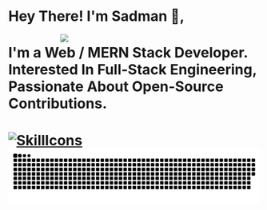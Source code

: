 # Hey There! I'm Sadman 👋,

<img align="right" width="400" src="https://github-readme-stats.vercel.app/api?username=SADMAN30102001SAKIB&show_icons=true&theme=algolia"/>
<h1>I'm a Web / MERN Stack Developer. Interested In Full-Stack Engineering, Passionate About Open-Source Contributions.<h1/>

[![SkillIcons](https://skillicons.dev/icons?i=html,css,js,py,vscode,twitter,stackoverflow,regex,powershell,netlify,matlab,linux,linkedin,heroku,githubactions,github,git,django,discord,codepen,webpack,vite,vercel,ts,threejs,tailwind,svg,sass,replit,redux,redis,react,pug,postman,postgres,php,nodejs,nginx,mysql,mongodb,md,latex,kubernetes,jquery,jest,jenkins,java,idea,graphql,gatsby,firebase,express,docker,bots,devto,cloudflare,cpp,c,bootstrap,bash,babel,aws,astro,arduino,ansible)](https://skillicons.dev)
<img src="https://github.com/SADMAN30102001SAKIB/SADMAN30102001SAKIB/blob/main/github-contribution-grid-snake.svg"/>
